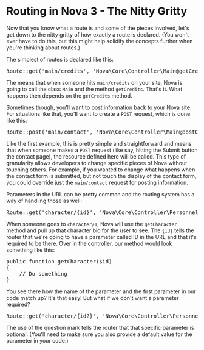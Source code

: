 # Routing in Nova 3 - The Nitty Gritty

Now that you know what a route is and some of the pieces involved, let's get down to the nitty gritty of how exactly a route is declared. (You won't ever have to do this, but this might help solidify the concepts further when you're thinking about routes.)

The simplest of routes is declared like this:

<pre>Route::get('main/credits', 'Nova\Core\Controller\Main@getCredits');</pre>

The means that when someone hits `main/credits` on your site, Nova is going to call the class `Main` and the method `getCredits`. That's it. What happens then depends on the `getCredits` method.

Sometimes though, you'll want to post information back to your Nova site. For situations like that, you'll want to create a `POST` request, which is done like this:

<pre>Route::post('main/contact', 'Nova\Core\Controller\Main@postContact');</pre>

Like the first example, this is pretty simple and straightforward and means that when someone makes a `POST` request (like say, hitting the Submit button the contact page), the resource defined here will be called. This type of granularity allows developers to change specific pieces of Nova without touching others. For example, if you wanted to change what happens when the contact form is submitted, but not touch the display of the contact form, you could override just the `main/contact` request for posting information.

Parameters in the URL can be pretty common and the routing system has a way of handling those as well:

<pre>Route::get('character/{id}', 'Nova\Core\Controller\Personnel@getCharacter');</pre>

When someone goes to `character/1`, Nova will use the `getCharacter` method and pull up that character bio for the user to see. The `{id}` tells the router that we're going to have a parameter called ID in the URL and that it's required to be there. Over in the controller, our method would look something like this:

<pre>public function getCharacter($id)
{
	// Do something
}</pre>

You see there how the name of the parameter and the first parameter in our code match up? It's that easy! But what if we don't want a parameter required?

<pre>Route::get('character/{id?}', 'Nova\Core\Controller\Personnel@getCharacter');</pre>

The use of the question mark tells the router that that specific parameter is optional. (You'll need to make sure you also provide a default value for the parameter in your code.)
